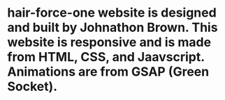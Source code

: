 # hair-force-one website is designed and built by Johnathon Brown. This website is responsive and is made from HTML, CSS, and Jaavscript. Animations are from GSAP (Green Socket).
